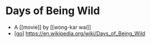 # Days of Being Wild

- A [[movie]] by [[wong-kar wai]]
- [[go]] https://en.wikipedia.org/wiki/Days_of_Being_Wild


[//begin]: # "Autogenerated link references for markdown compatibility"
[go]: go "Go"
[//end]: # "Autogenerated link references"